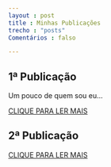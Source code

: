 ```yaml
---
layout : post
title : Minhas Publicações
trecho : "posts"
Comentários : falso

---
```

## 1ª Publicação

Um pouco de quem sou eu...

<a href="https://anasaliba.github.io/trabalho/" class="btn btn-success">CLIQUE PARA LER MAIS</a>

## 2ª Publicação

<a href="#" class="btn btn-success">CLIQUE PARA LER MAIS</a>